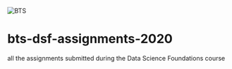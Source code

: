 ![BTS](sessions/img/Logo-BTS.jpg)

# bts-dsf-assignments-2020
all the assignments submitted during the Data Science Foundations course
